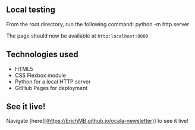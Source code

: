 ## Local testing

From the root directory, run the following command: python -m http.server

The page should now be available at `http:localhost:8000`

## Technologies used

* HTML5
* CSS Flexbox module
* Python for a local HTTP server
* GitHub Pages for deployment

## See it live!

Navigate [here][(https://ErichMB.github.io/ocala-newsletter)] to see it live!